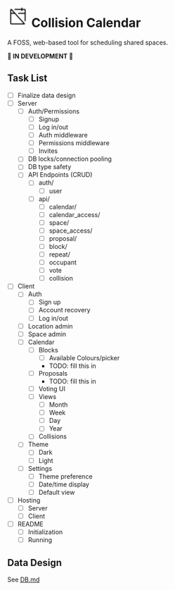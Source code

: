 # <img src='client/assets/android-chrome-192x192.png' width="48" alt="calendar icon" /> Collision Calendar

A FOSS, web-based tool for scheduling shared spaces.

**🚧 IN DEVELOPMENT 🚧**

## Task List

- [ ] Finalize data design
- [ ] Server
  - [ ] Auth/Permissions
    - [ ] Signup
    - [ ] Log in/out
    - [ ] Auth middleware
    - [ ] Permissions middleware
    - [ ] Invites
  - [ ] DB locks/connection pooling
  - [ ] DB type safety
  - [ ] API Endpoints (CRUD)
    - [ ] auth/
      - [ ] user
    - [ ] api/
      - [ ] calendar/
      - [ ] calendar_access/
      - [ ] space/
      - [ ] space_access/
      - [ ] proposal/
      - [ ] block/
      - [ ] repeat/
      - [ ] occupant
      - [ ] vote
      - [ ] collision
- [ ] Client
  - [ ] Auth
    - [ ] Sign up
    - [ ] Account recovery
    - [ ] Log in/out
  - [ ] Location admin
  - [ ] Space admin
  - [ ] Calendar
    - [ ] Blocks
      - [ ] Available Colours/picker
      - TODO: fill this in
    - [ ] Proposals
      - TODO: fill this in
    - [ ] Voting UI
    - [ ] Views
      - [ ] Month
      - [ ] Week
      - [ ] Day
      - [ ] Year
    - [ ] Collisions
  - [ ] Theme
    - [ ] Dark
    - [ ] Light
  - [ ] Settings
    - [ ] Theme preference
    - [ ] Date/time display
    - [ ] Default view
- [ ] Hosting
  - [ ] Server
  - [ ] Client
- [ ] README
  - [ ] Initialization
  - [ ] Running

## Data Design

See [DB.md](server/db/DB.md)
